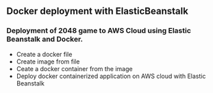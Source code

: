 ## Docker deployment with ElasticBeanstalk

### Deployment of 2048 game to AWS Cloud using Elastic Beanstalk and Docker. 

- Create a docker file
- Create image from  file
- Ceate a docker container from the image
- Deploy docker containerized application on AWS cloud with Elastic Beanstalk
